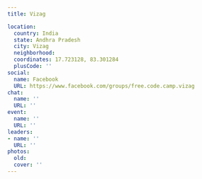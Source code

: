 ```yaml
---
title: Vizag

location:
  country: India
  state: Andhra Pradesh
  city: Vizag
  neighborhood: 
  coordinates: 17.723128, 83.301284
  plusCode: ''
social:
  name: Facebook
  URL: https://www.facebook.com/groups/free.code.camp.vizag
chat:
  name: ''
  URL: ''
event:
  name: ''
  URL: ''
leaders:
- name: ''
  URL: ''
photos:
  old: 
  cover: ''
---
```

